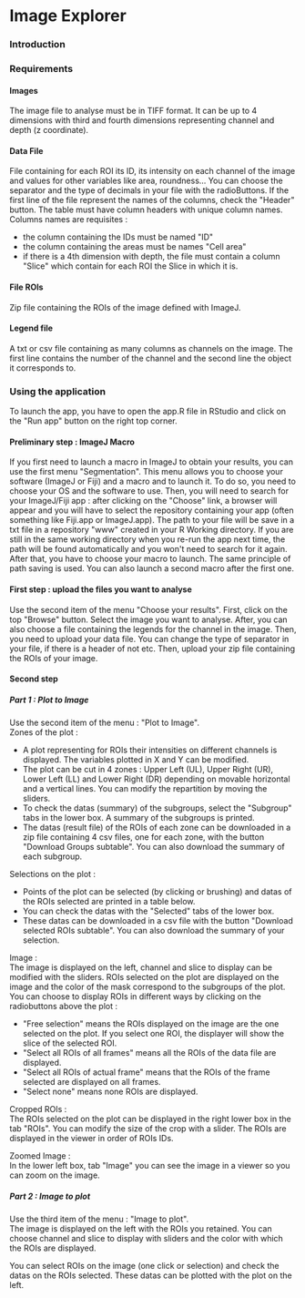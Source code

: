 # Image Explorer

### Introduction 

### Requirements 
#### Images 
The image file to analyse must be in TIFF format. It can be up to 4 dimensions with third and fourth dimensions representing channel and depth (z coordinate). 

#### Data File 
File containing for each ROI its ID, its intensity on each channel of the image and values for other variables like area, roundness... 
You can choose the separator and the type of decimals in your file with the radioButtons. 
If the first line of the file represent the names of the columns, check the "Header" button. 
The table must have column headers with unique column names. Columns names are requisites : 
- the column containing the IDs must be named "ID"
- the column containing the areas must be names "Cell area"
- if there is a 4th dimension with depth, the file must contain a column "Slice" which contain for each ROI the Slice in which it is. 

#### File ROIs 
Zip file containing the ROIs of the image defined with ImageJ. 

#### Legend file
A txt or csv file containing as many columns as channels on the image. The first line contains the number of the channel and the second line the object it corresponds to. 

### Using the application 
To launch the app, you have to open the app.R file in RStudio and click on the "Run app" button on the right top corner. 

#### Preliminary step : ImageJ Macro
If you first need to launch a macro in ImageJ to obtain your results, you can use the first menu "Segmentation". This menu allows you to choose your software (ImageJ or Fiji) and a macro and to launch it. 
To do so, you need to choose your OS and the software to use. Then, you will need to search for your ImageJ/Fiji app : after clicking on the "Choose" link, a browser will appear and you will have to select the repository containing your app (often something like Fiji.app or ImageJ.app). The path to your file will be save in a txt file in a repository "www" created in your R Working directory. If you are still in the same working directory when you re-run the app next time, the path will be found automatically and you won't need to search for it again. 
After that, you have to choose your macro to launch. The same principle of path saving is used. 
You can also launch a second macro after the first one. 

#### First step : upload the files you want to analyse 
Use the second item of the menu "Choose your results". 
First, click on the top "Browse" button. Select the image you want to analyse. After, you can also choose a file containing the legends for the channel in the image. 
Then, you need to upload your data file. You can change the type of separator in your file, if there is a header of not etc. 
Then, upload your zip file containing the ROIs of your image. 


#### Second step 
##### Part 1 : Plot to Image
Use the second item of the menu : "Plot to Image". <br>
Zones of the plot : 
* A plot representing for ROIs their intensities on different channels is displayed. The variables plotted in X and Y can be modified. 
* The plot can be cut in 4 zones : Upper Left (UL), Upper Right (UR), Lower Left (LL) and Lower Right (DR) depending on movable horizontal and a vertical lines. You can modify the repartition by moving the sliders. 
* To check the datas (summary) of the subgroups, select the "Subgroup" tabs in the lower box. A summary of the subgroups is printed. 
* The datas (result file) of the ROIs of each zone can be downloaded in a zip file containing 4 csv files, one for each zone, with the button "Download Groups subtable". You can also download the summary of each subgroup. 

Selections on the plot :
* Points of the plot can be selected (by clicking or brushing) and datas of the ROIs selected are printed in a table below. 
* You can check the datas with the "Selected" tabs of the lower box. 
* These datas can be downloaded in a csv file with the button "Download selected ROIs subtable". You can also download the summary of your selection. 

Image : <br>
The image is displayed on the left, channel and slice to display can be modified with the sliders. 
ROIs selected on the plot are displayed on the image and the color of the mask correspond to the subgroups of the plot. 
You can choose to display ROIs in different ways by clicking on the radiobuttons above the plot : 
* "Free selection" means the ROIs displayed on the image are the one selected on the plot. If you select one ROI, the displayer will show the slice of the selected ROI. 
* "Select all ROIs of all frames" means all the ROIs of the data file are displayed. 
* "Select all ROIs of actual frame" means that the ROIs of the frame selected are displayed on all frames. 
* "Select none" means none ROIs are displayed. 

Cropped ROIs : <br>
The ROIs selected on the plot can be displayed in the right lower box in the tab "ROIs". You can modify the size of the crop with a slider. 
The ROIs are displayed in the viewer in order of ROIs IDs. 

Zoomed Image : <br>
In the lower left box, tab "Image" you can see the image in a viewer so you can zoom on the image. 

##### Part 2 : Image to plot 
Use the third item of the menu : "Image to plot". <br> 
The image is displayed on the left with the ROIs you retained. You can choose channel and slice to display with sliders and the color with which the ROIs are displayed. <br> 

You can select ROIs on the image (one click or selection) and check the datas on the ROIs selected. These datas can be plotted with the plot on the left. 
